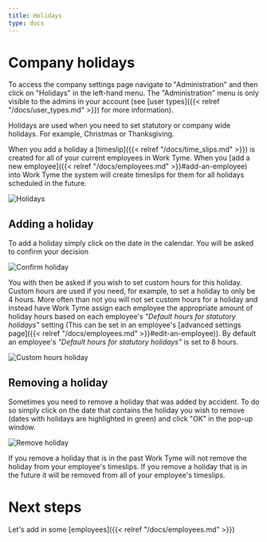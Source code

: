 ```yaml
---
title: Holidays
type: docs
---
```


# Company holidays

To access the company settings page navigate to "Administration" and then click on "Holidays" in the left-hand menu. The "Administration" menu is only visible to the admins in your account (see [user types]({{< relref "/docs/user_types.md" >}}) for more information).

Holidays are used when you need to set statutory or company wide holidays. For example, Christmas or Thanksgiving.

When you add a holiday a [timeslip]({{< relref "/docs/time_slips.md" >}}) is created for all of your current employees in Work Tyme. When you [add a new employee]({{< relref "/docs/employees.md" >}}#add-an-employee) into Work Tyme the system will create timeslips for them for all holidays scheduled in the future.

![Holidays](/docs/img/holidays.png)

## Adding a holiday

To add a holiday simply click on the date in the calendar. You will be asked to confirm your decision

![Confirm holiday](/docs/img/holidays_confirm.png)

You with then be asked if you wish to set custom hours for this holiday. Custom hours are used if you need, for example, to set a holiday to only be 4 hours. More often than not you will not set custom hours for a holiday and instead have Work Tyme assign each employee the appropriate amount of holiday hours based on each employee's _"Default hours for statutory holidays"_ setting (This can be set in an employee's [advanced settings page]({{< relref "/docs/employees.md" >}}#edit-an-employee)). By default an employee's _"Default hours for statutory holidays"_ is set to 8 hours.

![Custom hours holiday](/docs/img/holidays_custom.png)

## Removing a holiday

Sometimes you need to remove a holiday that was added by accident. To do so simply click on the date that contains the holiday you wish to remove (dates with holidays are highlighted in green) and click "OK" in the pop-up window.

![Remove holiday](/docs/img/holidays_remove.png)

If you remove a holiday that is in the past Work Tyme will not remove the holiday from your employee's timeslips. If you remove a holiday that is in the future it will be removed from all of your employee's timeslips.

# Next steps

Let's add in some [employees]({{< relref "/docs/employees.md" >}})